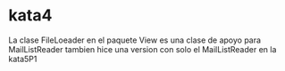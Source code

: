 # kata4
La clase FileLoeader en el paquete View es una clase de apoyo para MailListReader tambien hice una version con solo el MailListReader en la kata5P1
